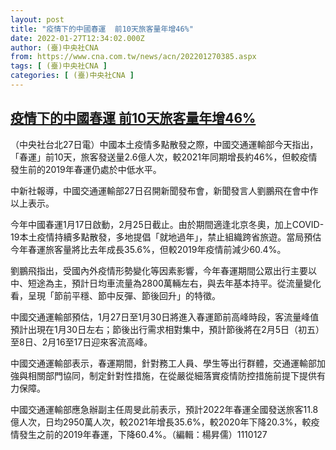 ```yaml
---
layout: post
title: "疫情下的中國春運  前10天旅客量年增46%"
date: 2022-01-27T12:34:02.000Z
author: (臺)中央社CNA
from: https://www.cna.com.tw/news/acn/202201270385.aspx
tags: [ (臺)中央社CNA ]
categories: [ (臺)中央社CNA ]
---
```

<!--1643286842000-->
[疫情下的中國春運  前10天旅客量年增46%](https://www.cna.com.tw/news/acn/202201270385.aspx)
------

<div>
<div></div><div><p>（中央社台北27日電）中國本土疫情多點散發之際，中國交通運輸部今天指出，「春運」前10天，旅客發送量2.6億人次，較2021年同期增長約46%，但較疫情發生前的2019年春運仍處於中低水平。</p><p>中新社報導，中國交通運輸部27日召開新聞發布會，新聞發言人劉鵬飛在會中作以上表示。</p><p>今年中國春運1月17日啟動，2月25日截止。由於期間適逢北京冬奧，加上COVID-19本土疫情持續多點散發，多地提倡「就地過年」，禁止組織跨省旅遊。當局預估今年春運旅客量將比去年成長35.6%，但較2019年疫情前減少60.4%。</p><p>劉鵬飛指出，受國內外疫情形勢變化等因素影響，今年春運期間公眾出行主要以中、短途為主，預計日均車流量為2800萬輛左右，與去年基本持平。從流量變化看，呈現「節前平穩、節中反彈、節後回升」的特徵。</p><p>中國交通運輸部預估，1月27日至1月30日將進入春運節前高峰時段，客流量峰值預計出現在1月30日左右；節後出行需求相對集中，預計節後將在2月5日（初五）至8日、2月16至17日迎來客流高峰。</p><p>中國交通運輸部表示，春運期間，針對務工人員、學生等出行群體，交通運輸部加強與相關部門協同，制定針對性措施，在從嚴從細落實疫情防控措施前提下提供有力保障。</p><p>中國交通運輸部應急辦副主任周旻此前表示，預計2022年春運全國發送旅客11.8億人次，日均2950萬人次，較2021年增長35.6%，較2020年下降20.3%，較疫情發生之前的2019年春運，下降60.4%。（編輯：楊昇儒）1110127</p></div>
</div>
